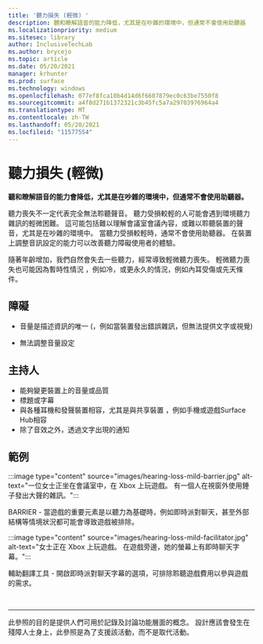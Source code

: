 ```yaml
---
title: '聽力損失 (輕微) '
description: 聽和瞭解語音的能力降低，尤其是在吵雜的環境中，但通常不會使用助聽器
ms.localizationpriority: medium
ms.sitesec: library
author: InclusiveTechLab
ms.author: brycejo
ms.topic: article
ms.date: 05/20/2021
manager: krhunter
ms.prod: surface
ms.technology: windows
ms.openlocfilehash: 077ef8fca10b4d14d6f6607879ec0c63be7550f8
ms.sourcegitcommit: a4f8d271b1372321c3b45fc5a7a29703976964a4
ms.translationtype: MT
ms.contentlocale: zh-TW
ms.lasthandoff: 05/20/2021
ms.locfileid: "11577554"
---
```

# <a name="hearing-loss-mild"></a>聽力損失 (輕微) 

**聽和瞭解語音的能力會降低，尤其是在吵雜的環境中，但通常不會使用助聽器。**

聽力喪失不一定代表完全無法聆聽聲音。 聽力受損較輕的人可能會遇到環境聽力雜訊的輕微困難。 這可能包括難以理解會議室會議內容，或難以聆聽裝置的聲音，尤其是在吵雜的環境中。 當聽力受損較輕時，通常不會使用助聽器。 在裝置上調整音訊設定的能力可以改善聽力障礙使用者的體驗。

隨著年齡增加，我們自然會失去一些聽力，經常導致輕微聽力喪失。 輕微聽力喪失也可能因為暫時性情況 ，例如冷，或更永久的情況，例如內耳受傷或先天條件。

## <a name="barriers"></a>障礙

* 音量是描述資訊的唯一 (，例如當裝置發出錯誤雜訊，但無法提供文字或視覺) 

* 無法調整音量設定

## <a name="facilitators"></a>主持人

* 能夠變更裝置上的音量或品質
* 標題或字幕 
* 與各種耳機和發聲裝置相容，尤其是與共享裝置 ，例如手機或遊戲Surface Hub相容
* 除了音效之外，透過文字出現的通知


## <a name="examples"></a>範例

:::image type="content" source="images/hearing-loss-mild-barrier.jpg" alt-text="一位女士正坐在會議室中，在 Xbox 上玩遊戲。 有一個人在視窗外使用錘子發出大聲的雜訊。":::

BARRIER - 當遊戲的重要元素是以聽力為基礎時，例如即時派對聊天，甚至外部結構等情境狀況都可能會導致遊戲被排除。

:::image type="content" source="images/hearing-loss-mild-facilitator.jpg" alt-text="女士正在 Xbox 上玩遊戲。 在遊戲旁邊，她的螢幕上有即時聊天字幕。":::

輔助翻譯工具 - 開啟即時派對聊天字幕的選項，可排除聆聽遊戲費用以參與遊戲的需求。 


&nbsp;

[comment]: # (頁腳語句)
___
此參照的目的是提供人們可用於記錄及討論功能層面的概念。 設計應該會發生在殘障人士身上，此參照是為了支援該活動，而不是取代活動。 